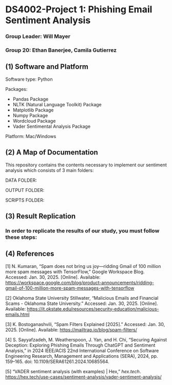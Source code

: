 # DS4002-Project 1: Phishing Email Sentiment Analysis 
### Group Leader: Will Mayer
### Group 20: Ethan Banerjee, Camila Gutierrez

## (1) Software and Platform
Software type: Python 

Packages: 
* Pandas Package
* NLTK (Natural Language Toolkit) Package  
* Matplotlib Package
* Numpy Package
* Wordcloud Package 
* Vader Sentimental Analysis Package


Platform: Mac/Windows
## (2) A Map of Documentation
This repository contains the contents necessary to implement our sentiment analysis which consists of 3 main folders:

DATA FOLDER: 

OUTPUT FOLDER: 

SCRIPTS FOLDER: 
## (3) Result Replication

### In order to replicate the results of our study, you must follow these steps:

## (4) References
[1] N. Kumaran, “Spam does not bring us joy—ridding Gmail of 100 million more spam messages with TensorFlow,” Google Workspace Blog. Accessed: Jan. 30, 2025. [Online]. Available: https://workspace.google.com/blog/product-announcements/ridding-gmail-of-100-million-more-spam-messages-with-tensorflow

[2] Oklahoma State University Stillwater, “Malicious Emails and Financial Scams - Oklahoma State University.” Accessed: Jan. 30, 2025. [Online]. Available: https://it.okstate.edu/resources/security-education/malicious-emails.html

[3] K. Bostoganashvili, “Spam Filters Explained [2025].” Accessed: Jan. 30, 2025. [Online]. Available: https://mailtrap.io/blog/spam-filters/

[4] S. Sayyafzadeh, M. Weatherspoon, J. Yan, and H. Chi, “Securing Against Deception: Exploring Phishing Emails Through ChatGPT and Sentiment Analysis,” in 2024 IEEE/ACIS 22nd International Conference on Software Engineering Research, Management and Applications (SERA), 2024, pp. 159–165. doi: 10.1109/SERA61261.2024.10685564.

[5] “VADER sentiment analysis (with examples) | Hex,” *hex.tech*. https://hex.tech/use-cases/sentiment-analysis/vader-sentiment-analysis/  
